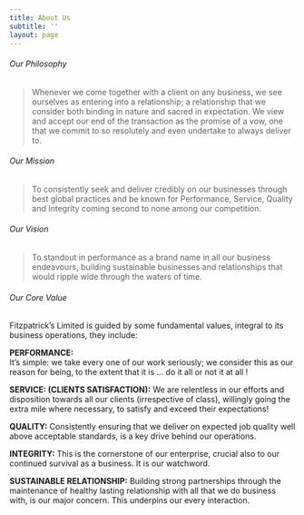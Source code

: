 ```yaml
---
title: About Us
subtitle: ''
layout: page
---
```

###### Our Philosophy
>Whenever we come together with a client on any business, we see ourselves as entering
> into a relationship; a relationship that we consider both binding in nature and sacred in
> expectation. We view and accept our end of the transaction as the promise of a vow, one
> that we commit to so resolutely and even undertake to always deliver to.

###### Our Mission
> To consistently seek and deliver credibly on our businesses through best global
> practices and be known for Performance, Service, Quality and Integrity coming second
> to none among our competition.

###### Our Vision
>To standout in performance as a brand name in all our business endeavours, building
> sustainable businesses and relationships that would ripple wide through the waters of
> time.


###### Our Core Value

Fitzpatrick’s Limited is guided by some fundamental values, integral to its business
operations, they include:

**PERFORMANCE:** <br/>
It’s simple: we take every one of our work seriously; we consider this as
our reason for being, to the extent that it is … do it all or not it at all !

**SERVICE: (CLIENTS SATISFACTION):** 
We are relentless in our efforts and disposition
towards all our clients (irrespective of class), willingly going the extra mile where
necessary, to satisfy and exceed their expectations!

**QUALITY:** 
Consistently ensuring that we deliver on expected job quality well above
acceptable standards, is a key drive behind our operations.

**INTEGRITY:** 
This is the cornerstone of our enterprise, crucial also to our continued survival
as a business. It is our watchword.

**SUSTAINABLE RELATIONSHIP:** 
Building strong partnerships through the maintenance of
healthy lasting relationship with all that we do business with, is our major concern. This underpins our every interaction.

